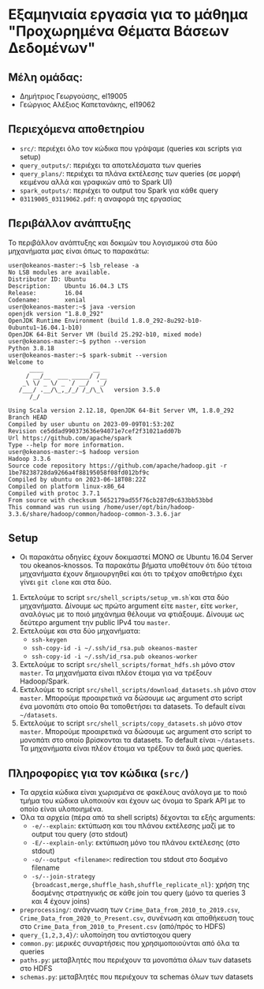 # Εξαμηνιαία εργασία για το μάθημα "Προχωρημένα Θέματα Βάσεων Δεδομένων"

## Μέλη ομάδας:
* Δημήτριος Γεωργούσης, el19005
* Γεώργιος Αλέξιος Καπετανάκης, el19062

## Περιεχόμενα αποθετηρίου
* `src/`: περιέχει όλο τον κώδικα που γράψαμε (queries και scripts για setup)
* `query_outputs/`: περιέχει τα αποτελέσματα των queries
* `query_plans/`: περιέχει τα πλάνα εκτέλεσης των queries (σε μορφή κειμένου αλλά και γραφικών από το Spark UI)
* `spark_outputs/`: περιέχει το output του Spark για κάθε query
* `03119005_03119062.pdf`: η αναφορά της εργασίας

## Περιβάλλον ανάπτυξης
Το περιβάλλον ανάπτυξης και δοκιμών του λογισμικού στα δύο μηχανήματα μας είναι όπως το παρακάτω:


```
user@okeanos-master:~$ lsb_release -a
No LSB modules are available.
Distributor ID: Ubuntu
Description:    Ubuntu 16.04.3 LTS
Release:        16.04
Codename:       xenial
user@okeanos-master:~$ java -version
openjdk version "1.8.0_292"
OpenJDK Runtime Environment (build 1.8.0_292-8u292-b10-0ubuntu1~16.04.1-b10)
OpenJDK 64-Bit Server VM (build 25.292-b10, mixed mode)
user@okeanos-master:~$ python --version
Python 3.8.18
user@okeanos-master:~$ spark-submit --version
Welcome to
      ____              __
     / __/__  ___ _____/ /__
    _\ \/ _ \/ _ `/ __/  '_/
   /___/ .__/\_,_/_/ /_/\_\   version 3.5.0
      /_/

Using Scala version 2.12.18, OpenJDK 64-Bit Server VM, 1.8.0_292
Branch HEAD
Compiled by user ubuntu on 2023-09-09T01:53:20Z
Revision ce5ddad990373636e94071e7cef2f31021add07b
Url https://github.com/apache/spark
Type --help for more information.
user@okeanos-master:~$ hadoop version
Hadoop 3.3.6
Source code repository https://github.com/apache/hadoop.git -r 1be78238728da9266a4f88195058f08fd012bf9c
Compiled by ubuntu on 2023-06-18T08:22Z
Compiled on platform linux-x86_64
Compiled with protoc 3.7.1
From source with checksum 5652179ad55f76cb287d9c633bb53bbd
This command was run using /home/user/opt/bin/hadoop-3.3.6/share/hadoop/common/hadoop-common-3.3.6.jar
```

## Setup
* Οι παρακάτω οδηγίες έχουν δοκιμαστεί ΜΟΝΟ σε Ubuntu 16.04 Server του okeanos-knossos. Τα παρακάτω βήματα υποθέτουν ότι δύο τέτοια μηχανήματα έχουν δημιουργηθεί και ότι το τρέχον αποθετήριο έχει γίνει `git clone` και στα δύο.

1. Εκτελούμε το script `src/shell_scripts/setup_vm.sh`΄και στα δύο μηχανήματα. Δίνουμε ως πρώτο argument είτε `master`, είτε `worker`, αναλόγως με το ποιό μηχάνημα θέλουμε να φτιάξουμε. Δίνουμε ως δεύτερο argument την public IPv4 του `master`.
2. Εκτελούμε και στα δύο μηχανήματα:
   * `ssh-keygen`
   * `ssh-copy-id -i ~/.ssh/id_rsa.pub okeanos-master`
   * `ssh-copy-id -i ~/.ssh/id_rsa.pub okeanos-worker`
4. Εκτελούμε το script `src/shell_scripts/format_hdfs.sh` μόνο στον `master`. Τα μηχανήματα είναι πλέον έτοιμα για να τρέξουν Hadoop/Spark.
5. Εκτελούμε το script `src/shell_scripts/download_datasets.sh` μόνο στον `master`. Μπορούμε προαιρετικά να δώσουμε ως argument στο script ένα μονοπάτι στο οποίο θα τοποθετήσει τα datasets. Το default είναι `~/datasets`.
6. Εκτελούμε το script `src/shell_scripts/copy_datasets.sh` μόνο στον `master`. Μπορούμε προαιρετικά να δώσουμε ως argument στο script το μονοπάτι στο οποίο βρίσκονται τα datasets. Το default είναι `~/datasets`. Τα μηχανήματα είναι πλέον έτοιμα να τρέξουν τα δικά μας queries.

## Πληροφορίες για τον κώδικα (`src/`)
* Τα αρχεία κώδικα είναι χωρισμένα σε φακέλους ανάλογα με το ποιό τμήμα του κώδικα υλοποιούν και έχουν ως όνομα το Spark API με το οποίο είναι υλοποιημένα.
* Όλα τα αρχεία (πέρα από τα shell scripts) δέχονται τα εξής arguments:
  * `-e/--explain`: εκτύπωση και του πλάνου εκτέλεσης μαζί με το output του query (στο stdout)
  * `-E/--explain-only`: εκτύπωση μόνο του πλάνου εκτέλεσης (στο stdout)
  * `-o/--output <filename>`: redirection του stdout στο δοσμένο filename
  * `-s/--join-strategy {broadcast,merge,shuffle_hash,shuffle_replicate_nl}`: χρήση της δοσμένης στρατηγικής σε κάθε join του query (μόνο τα queries 3 και 4 έχουν joins)
* `preprocessing/`: ανάγνωση των `Crime_Data_from_2010_to_2019.csv`, `Crime_Data_from_2020_to_Present.csv`, συνένωση και αποθήκευση τους στο `Crime_Data_from_2010_to_Present.csv` (από/πρός το HDFS)
* `query_{1,2,3,4}/`: υλοποίηση του αντίστοιχου query
* `common.py`: μερικές συναρτήσεις που χρησιμοποιούνται από όλα τα queries
* `paths.py`: μεταβλητές που περιέχουν τα μονοπάτια όλων των datasets στο HDFS
* `schemas.py`: μεταβλητές που περιέχουν τα schemas όλων των datasets
